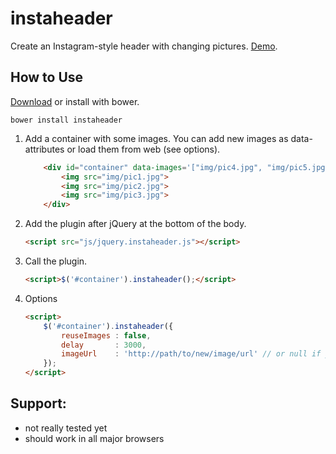 instaheader
====

Create an Instagram-style header with changing pictures. [Demo](http://splagemann.github.io/instaheader/).

How to Use
----------

[Download](https://github.com/splagemann/instaheader/archive/master.zip) or install with bower.

```
bower install instaheader
```

1. Add a container with some images. You can add new images as data-attributes or load them from web (see options).
   ```html
       <div id="container" data-images='["img/pic4.jpg", "img/pic5.jpg", "img/pic6.jpg"]'>
           <img src="img/pic1.jpg">
           <img src="img/pic2.jpg">
           <img src="img/pic3.jpg">
       </div>
   ```

2. Add the plugin after jQuery at the bottom of the body.

    ```html
    <script src="js/jquery.instaheader.js"></script>
    ```

3. Call the plugin.
    ```html
    <script>$('#container').instaheader();</script>
    ```

4. Options
    ```html
    <script>
        $('#container').instaheader({
            reuseImages : false,
            delay       : 3000,
            imageUrl    : 'http://path/to/new/image/url' // or null if you use data-attribute
        });
   </script>
   ```

Support:
--------
* not really tested yet
* should work in all major browsers
